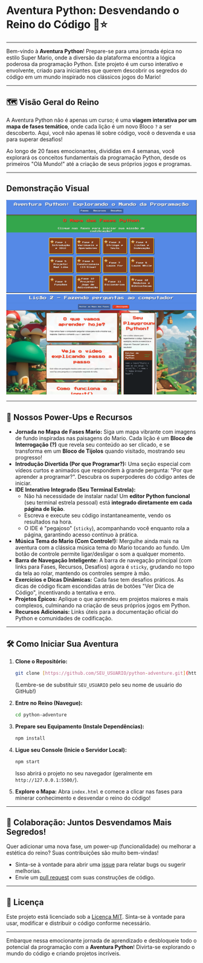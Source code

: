 # Aventura Python: Desvendando o Reino do Código 🍄⭐

---

Bem-vindo à **Aventura Python**! Prepare-se para uma jornada épica no estilo Super Mario, onde a diversão da plataforma encontra a lógica poderosa da programação Python. Este projeto é um curso interativo e envolvente, criado para iniciantes que querem descobrir os segredos do código em um mundo inspirado nos clássicos jogos do Mario!

---

## 🗺️ Visão Geral do Reino

A Aventura Python não é apenas um curso; é uma **viagem interativa por um mapa de fases temático**, onde cada lição é um novo Bloco `?` a ser descoberto. Aqui, você não apenas lê sobre código, você o desvenda e usa para superar desafios!

Ao longo de 20 fases emocionantes, divididas em 4 semanas, você explorará os conceitos fundamentais da programação Python, desde os primeiros "Olá Mundo!" até a criação de seus próprios jogos e programas.

---

## **Demonstração Visual**

![Screenshot do Mapa de Fases](./resources/images/screenshot_main.png)
![Screenshot de Página de Lição com IDE](./resources/images/screenshot_day2.png)

---

## 💎 Nossos Power-Ups e Recursos

- **Jornada no Mapa de Fases Mario:** Siga um mapa vibrante com imagens de fundo inspiradas nas paisagens do Mario. Cada lição é um **Bloco de Interrogação (?)** que revela seu conteúdo ao ser clicado, e se transforma em um **Bloco de Tijolos** quando visitado, mostrando seu progresso!
- **Introdução Divertida (Por que Programar?):** Uma seção especial com vídeos curtos e animados que respondem à grande pergunta: "Por que aprender a programar?". Descubra os superpoderes do código antes de iniciar.
- **IDE Interativo Integrado (Seu Terminal Estrela):**
  - Não há necessidade de instalar nada! Um **editor Python funcional** (seu terminal estrela pessoal) está **integrado diretamente em cada página de lição**.
  - Escreva e execute seu código instantaneamente, vendo os resultados na hora.
  - O IDE é "pegajoso" (`sticky`), acompanhando você enquanto rola a página, garantindo acesso contínuo à prática.
- **Música Tema do Mario (Com Controle!):** Mergulhe ainda mais na aventura com a clássica música tema do Mario tocando ao fundo. Um botão de controle permite ligar/desligar o som a qualquer momento.
- **Barra de Navegação Inteligente:** A barra de navegação principal (com links para Fases, Recursos, Desafios) agora é `sticky`, grudando no topo da tela ao rolar, mantendo os controles sempre à mão.
- **Exercícios e Dicas Dinâmicas:** Cada fase tem desafios práticos. As dicas de código ficam escondidas atrás de botões "Ver Dica de Código", incentivando a tentativa e erro.
- **Projetos Épicos:** Aplique o que aprendeu em projetos maiores e mais complexos, culminando na criação de seus próprios jogos em Python.
- **Recursos Adicionais:** Links úteis para a documentação oficial do Python e comunidades de codificação.

---

## 🛠️ Como Iniciar Sua Aventura

1.  **Clone o Repositório:**

    ```bash
    git clone [https://github.com/SEU_USUARIO/python-adventure.git](https://github.com/SEU_USUARIO/python-adventure.git)
    ```

    (Lembre-se de substituir `SEU_USUARIO` pelo seu nome de usuário do GitHub!)

2.  **Entre no Reino (Navegue):**

    ```bash
    cd python-adventure
    ```

3.  **Prepare seu Equipamento (Instale Dependências):**

    ```bash
    npm install
    ```

4.  **Ligue seu Console (Inicie o Servidor Local):**

    ```bash
    npm start
    ```

    Isso abrirá o projeto no seu navegador (geralmente em `http://127.0.0.1:5500/`).

5.  **Explore o Mapa:** Abra `index.html` e comece a clicar nas fases para minerar conhecimento e desvendar o reino do código!

---

## 🤝 Colaboração: Juntos Desvendamos Mais Segredos!

Quer adicionar uma nova fase, um power-up (funcionalidade) ou melhorar a estética do reino? Suas contribuições são muito bem-vindas!

- Sinta-se à vontade para abrir uma [issue](https://github.com/SEU_USUARIO/python-adventure/issues) para relatar bugs ou sugerir melhorias.
- Envie um [pull request](https://github.com/SEU_USUARIO/python-adventure/pulls) com suas construções de código.

---

## 📜 Licença

Este projeto está licenciado sob a [Licença MIT](https://opensource.org/licenses/MIT). Sinta-se à vontade para usar, modificar e distribuir o código conforme necessário.

---

Embarque nessa emocionante jornada de aprendizado e desbloqueie todo o potencial da programação com a **Aventura Python**! Divirta-se explorando o mundo do código e criando projetos incríveis.
